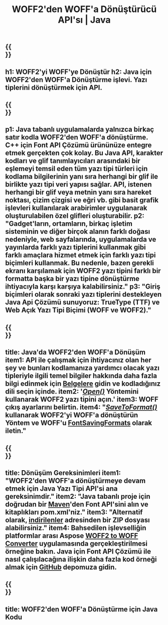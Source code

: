 ﻿---
translation: true
template: /_templates/conversion-child-java.md
title: WOFF2'den WOFF'a Dönüştürücü API'sı | Java
description: Windows ve Linux'ta Java API kullanarak WOFF2'yi WOFF'a dönüştürün. Bu yerel WOFF2'den WOFF'a yazı tipi dönüştürme işlevini kendi çözümünüze entegre edin.
keywords: woff2'den java api'sine, woff22woff java çözümüne, woff2'den java'ya
url: /java/conversion/woff2-to-woff/
family: font
platformtag: java
feature: conversion
otherformats: TTF
---

{{<section banner>}}
---
h1: WOFF2'yi WOFF'ye Dönüştür
h2: Java için WOFF2'den WOFF'a Dönüştürme işlevi. Yazı tiplerini dönüştürmek için API.
---

{{<section overview>}}
---
p1: Java tabanlı uygulamalarda yalnızca birkaç satır kodla WOFF2'den WOFF'a dönüştürme. С++ için Font API Çözümü ürününüze entegre etmek gerçekten çok kolay. Bu Java API, karakter kodları ve glif tanımlayıcıları arasındaki bir eşlemeyi temsil eden tüm yazı tipi türleri için kodlama bilgilerinin yanı sıra herhangi bir glif ile birlikte yazı tipi veri yapısı sağlar. API, istenen herhangi bir glif veya metnin yanı sıra hareket noktası, çizim çizgisi ve eğri vb. gibi basit grafik işlevleri kullanılarak arabirimler uygulanarak oluşturulabilen özel glifleri oluşturabilir.
p2: "Gadget'ların, ortamların, birkaç işletim sisteminin ve diğer birçok alanın farklı doğası nedeniyle, web sayfalarında, uygulamalarda ve yayınlarda farklı yazı tiplerini kullanmak gibi farklı amaçlara hizmet etmek için farklı yazı tipi biçimleri kullanmak. Bu nedenle, bazen gerekli ekranı karşılamak için WOFF2 yazı tipini farklı bir formatta başka bir yazı tipine dönüştürme ihtiyacıyla karşı karşıya kalabilirsiniz."
p3: "Giriş biçimleri olarak sonraki yazı tiplerini destekleyen Java Api Çözümü sunuyoruz: TrueType (TTF) ve Web Açık Yazı Tipi Biçimi (WOFF ve WOFF2)."
---

{{<section feature1>}}
---
title: Java'da WOFF2'den WOFF'a Dönüşüm
item1: API ile çalışmak için ihtiyacınız olan her şey ve bunları kodlamanıza yardımcı olacak yazı tipleriyle ilgili temel bilgiler hakkında daha fazla bilgi edinmek için [Belgelere](https://docs.aspose.com/font/) gidin ve kodladığınız dili seçin içinde.
item2: '[*Open()*](https://reference.aspose.com/font/java/com.aspose.font/Font#open-com.aspose.font.FontDefinition-) Yöntemini kullanarak WOFF2 yazı tipini açın.'
item3: WOFF çıkış ayarlarını belirtin.
item4: "[*SaveToFormat()*](https://reference.aspose.com/font/java/com.aspose.font/Font#saveToFormat-java.io.OutputStream-com.aspose.font.FontSavingFormats-) kullanarak WOFF2'yi WOFF'a dönüştürün Yöntem ve WOFF'u [FontSavingFormats](https://reference.aspose.com/font/java/com.aspose.font/FontSavingFormats) olarak iletin."
---

{{<section feature2>}}
---
title: Dönüşüm Gereksinimleri
item1: "WOFF2'den WOFF'a dönüştürmeye devam etmek için Java Yazı Tipi API'si ana gereksinimdir."
item2: "Java tabanlı proje için doğrudan bir [Maven](https://repository.aspose.com/webapp/#/artifacts/browse/tree/General/repo/com/aspose/aspose-font)'den Font API'sini alın ve kitaplıkları pom.xml'niz."
item3: "Alternatif olarak, [indirilenler](https://downloads.aspose.com/font/java) adresinden bir ZIP dosyası alabilirsiniz."
item4: Bahsedilen işlevselliğin platformlar arası Aspose [WOFF2 to WOFF Converter](https://products.aspose.app/font/conversion/woff2-to-woff) uygulamasında gerçekleştirilmesi örneğine bakın. Java için Font API Çözümü ile nasıl çalışılacağına ilişkin daha fazla kod örneği almak için [GitHub](https://github.com/aspose-font/Aspose.Font-Documentation/tree/master/java-examples) depomuza gidin.
---

{{<section codeexample>}}
---
title: WOFF2'den WOFF'a Dönüştürme için Java Kodu
---